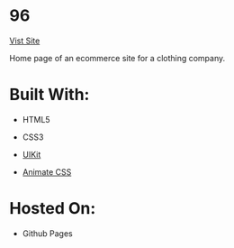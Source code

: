 # 96

[Vist Site](https://wyatt-1996.github.io/96)

Home page of an ecommerce site for a clothing company.


# Built With:

- HTML5

- CSS3

- [UIKit](https://getuikit.com)

- [Animate CSS](https://daneden.github.io/animate.css/)

# Hosted On:

- Github Pages